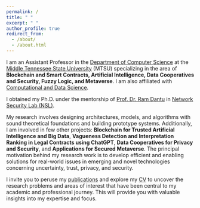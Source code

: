 ```yaml
---
permalink: /
title: " "
excerpt: " "
author_profile: true
redirect_from: 
  - /about/
  - /about.html
---
```


I am an Assistant Professor in the [Department of Computer Science](https://www.mtsu.edu/csc/) at the [Middle Tennessee State University](https://www.mtsu.edu/) (MTSU) specializing in the area of **Blockchain and Smart Contracts, Artificial Intelligence, Data Cooperatives and Security, Fuzzy Logic, and Metaverse**. I am also affiliated with [Computational and Data Science](https://www.mtsu.edu/programs/computational-science-phd/faculty).

I obtained my Ph.D. under the mentorship of [Prof. Dr. Ram Dantu](https://computerscience.engineering.unt.edu/people/faculty/ram-dantu) in [Network Security Lab (NSL)](https://nsl.cse.unt.edu/content/kritagya-upadhyay-phd-student). 

My research involves designing architectures, models, and algorithms with sound theoretical foundations and building prototype systems. Additionally, I am involved in few other projects: **Blockchain for Trusted Artificial Intelligence and Big Data**, **Vagueness Detection and Interpretation Ranking in Legal Contracts using ChatGPT**, **Data Cooperatives for Privacy and Security**, and **Applications for Secured Metaverse**. The principal motivation behind my research work is to develop efficient and enabling solutions for real-world issues in emerging and novel technologies concerning uncertainty, trust, privacy, and security.


I invite you to peruse my [publications](https://kritagya93.github.io/publications/) and explore my [CV](https://kritagya93.github.io/files/1.CV_Kritagya_Upadhyay.pdf) to uncover the research problems and areas of interest that have been central to my academic and professional journey. This will provide you with valuable insights into my expertise and focus.